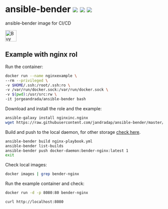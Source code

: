 # ansible-bender [![](https://images.microbadger.com/badges/version/jorgeandrada/ansible-bender:latest.svg)](https://microbadger.com/images/jorgeandrada/ansible-bender:latest "Get your own version badge on microbadger.com") [![](https://images.microbadger.com/badges/image/jorgeandrada/ansible-bender:latest.svg)](https://microbadger.com/images/jorgeandrada/ansible-bender:latest "Get your own image badge on microbadger.com") [![](https://images.microbadger.com/badges/commit/jorgeandrada/ansible-bender:latest.svg)](https://microbadger.com/images/jorgeandrada/ansible-bender:latest "Get your own commit badge on microbadger.com")

ansible-bender image for CI/CD

<a href='https://ko-fi.com/A417UXC' target='_blank'><img height='36' style='border:0px;height:36px;' src='https://az743702.vo.msecnd.net/cdn/kofi2.png?v=0' border='0' alt='Buy Me a Coffee at ko-fi.com' /></a>


## Example with nginx rol

Run the container:

```bash
docker run --name nginxexample \
--rm --privileged \
-v $HOME/.ssh:/root/.ssh:ro \
-v /var/run/docker.sock:/var/run/docker.sock \
-v $(pwd):/usr/src:rw \
-it jorgeandrada/ansible-bender bash
```

Download and install the role and the example:

```bash
ansible-galaxy install nginxinc.nginx
wget https://raw.githubusercontent.com/jandradap/ansible-bender/master/examples/nginx-playbook.yml
```

Build and push to the local daemon, for other storage [check here](https://github.com/containers/libpod/blob/master/docs/podman-push.1.md).

```bash
ansible-bender build nginx-playbook.yml
ansible-bender list-builds
ansible-bender push docker-daemon:bender-nginx:latest 1
exit
```

Check local images:

```bash
docker images | grep bender-nginx
```

Run the example container and check:
```bash
docker run -d -p 8080:80 bender-nginx

curl http://localhost:8080
```
